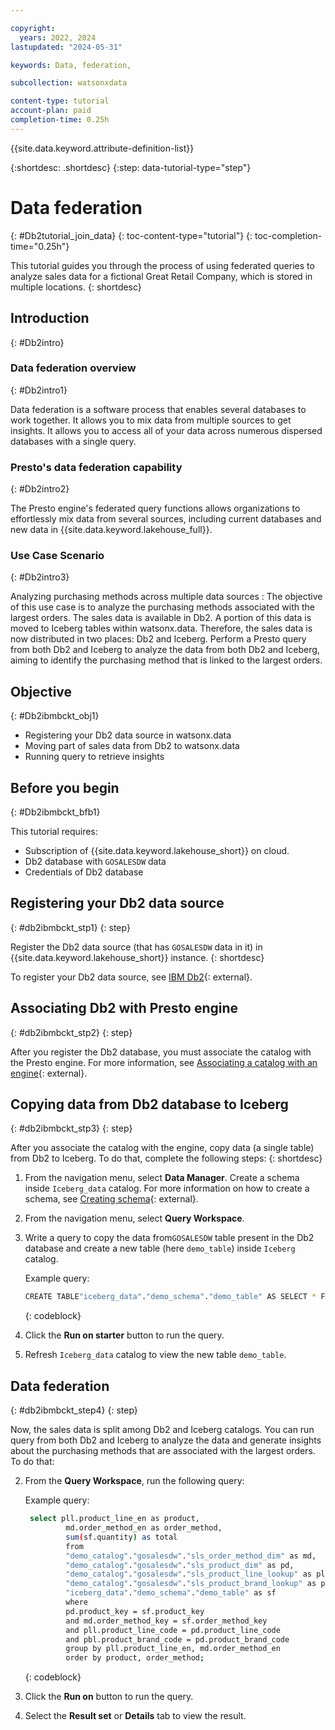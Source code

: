 ```yaml
---

copyright:
  years: 2022, 2024
lastupdated: "2024-05-31"

keywords: Data, federation,

subcollection: watsonxdata

content-type: tutorial
account-plan: paid
completion-time: 0.25h
---
```


{{site.data.keyword.attribute-definition-list}}

{:shortdesc: .shortdesc}
{:step: data-tutorial-type="step"}



# Data federation
{: #Db2tutorial_join_data}
{: toc-content-type="tutorial"}
{: toc-completion-time="0.25h"}


This tutorial guides you through the process of using federated queries to analyze sales data for a fictional Great Retail Company, which is stored in multiple locations.
{: shortdesc}

## Introduction
{: #Db2intro}

### Data federation overview
{: #Db2intro1}

Data federation is a software process that enables several databases to work together. It allows you to mix data from multiple sources to get insights. It allows you to access all of your data across numerous dispersed databases with a single query.

### Presto's data federation capability
{: #Db2intro2}

The Presto engine's federated query functions allows organizations to effortlessly mix data from several sources, including current databases and new data in {{site.data.keyword.lakehouse_full}}.

### Use Case Scenario
{: #Db2intro3}

Analyzing purchasing methods across multiple data sources
: The objective of this use case is to analyze the purchasing methods associated with the largest orders.
The sales data is available in Db2. A portion of this data is moved to Iceberg tables within watsonx.data. Therefore, the sales data is now distributed in two places: Db2 and Iceberg. Perform a Presto query from both Db2 and Iceberg to analyze the data from both Db2 and Iceberg, aiming to identify the purchasing method that is linked to the largest orders.



## Objective
{: #Db2ibmbckt_obj1}

* Registering your Db2 data source in watsonx.data
* Moving part of sales data from Db2 to watsonx.data
* Running query to retrieve insights


## Before you begin
{: #Db2ibmbckt_bfb1}

This tutorial requires:

* Subscription of {{site.data.keyword.lakehouse_short}} on cloud.
* Db2 database with `GOSALESDW` data
* Credentials of Db2 database

## Registering your Db2 data source
{: #db2ibmbckt_stp1}
{: step}

Register the Db2 data source (that has `GOSALESDW` data in it) in {{site.data.keyword.lakehouse_short}} instance.
{: shortdesc}

To register your Db2 data source, see [IBM Db2](watsonxdata?topic=watsonxdata-reg_database#db2){: external}.

## Associating Db2 with Presto engine
{: #db2ibmbckt_stp2}
{: step}

After you register the Db2 database, you must associate the catalog with the Presto engine. For more information, see [Associating a catalog with an engine](watsonxdata?topic=watsonxdata-asso-cat-eng){: external}.


## Copying data from Db2 database to Iceberg
{: #db2ibmbckt_stp3}
{: step}

After you associate the catalog with the engine, copy data (a single table) from Db2 to Iceberg. To do that, complete the following steps:
{: shortdesc}

1. From the navigation menu, select **Data Manager**. Create a schema inside `Iceberg_data` catalog. For more information on how to create a schema, see [Creating schema](watsonxdata?topic=watsonxdata-create_schema){: external}.
1. From the navigation menu, select **Query Workspace**.
1. Write a query to copy the data from`GOSALESDW` table present in the Db2 database and create a new table (here `demo_table`) inside `Iceberg` catalog.

   Example query:

   ```bash
   CREATE TABLE"iceberg_data"."demo_schema"."demo_table" AS SELECT * FROM "demo_catalog"."gosalesdw"."sls_sales_fact"
    ```
    {: codeblock}

1. Click the **Run on starter** button to run the query.
6. Refresh `Iceberg_data` catalog to view the new table `demo_table`.

## Data federation
{: #db2ibmbckt_step4}
{: step}

Now, the sales data is split among Db2 and Iceberg catalogs. You can run query from both Db2 and Iceberg to analyze the data and generate insights about the purchasing methods that are associated with the largest orders. To do that:

2. From the **Query Workspace**, run the following query:

   Example query:

   ```bash
   	select pll.product_line_en as product,
            md.order_method_en as order_method,
            sum(sf.quantity) as total
            from
            "demo_catalog"."gosalesdw"."sls_order_method_dim" as md,
            "demo_catalog"."gosalesdw"."sls_product_dim" as pd,
            "demo_catalog"."gosalesdw"."sls_product_line_lookup" as pll,
            "demo_catalog"."gosalesdw"."sls_product_brand_lookup" as pbl,
            "iceberg_data"."demo_schema"."demo_table" as sf
            where
            pd.product_key = sf.product_key
            and md.order_method_key = sf.order_method_key
            and pll.product_line_code = pd.product_line_code
            and pbl.product_brand_code = pd.product_brand_code
            group by pll.product_line_en, md.order_method_en
            order by product, order_method;
    ```
    {: codeblock}

5. Click the **Run on** button to run the query.
6. Select the **Result set** or **Details** tab to view the result.
